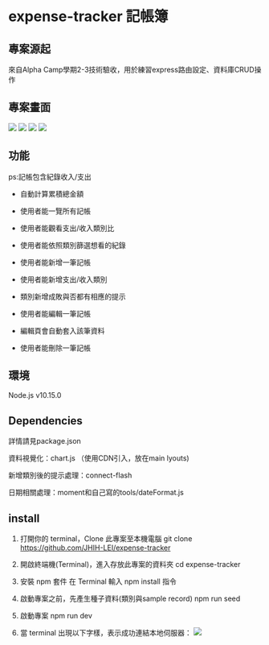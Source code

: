 # expense-tracker 記帳簿

## 專案源起
來自Alpha Camp學期2-3技術驗收，用於練習express路由設定、資料庫CRUD操作

## 專案畫面
![](https://i.imgur.com/RIQljqu.jpg)
![](https://i.imgur.com/ttksq1E.png)
![](https://i.imgur.com/JCcDYJJ.png)
![](https://i.imgur.com/VbrI3eZ.png)

## 功能
ps:記帳包含紀錄收入/支出

* 自動計算累積總金額
* 使用者能一覽所有記帳
* 使用者能觀看支出/收入類別比
* 使用者能依照類別篩選想看的紀錄

* 使用者能新增一筆記帳
* 使用者能新增支出/收入類別
* 類別新增成敗與否都有相應的提示
* 使用者能編輯一筆記帳
* 編輯頁會自動套入該筆資料
* 使用者能刪除一筆記帳

## 環境
Node.js v10.15.0

## Dependencies

詳情請見package.json


資料視覺化：chart.js （使用CDN引入，放在main lyouts)

新增類別後的提示處理：connect-flash

日期相關處理：moment和自己寫的tools/dateFormat.js

## install
1. 打開你的 terminal，Clone 此專案至本機電腦
git clone https://github.com/JHIH-LEI/expense-tracker

2. 開啟終端機(Terminal)，進入存放此專案的資料夾
cd expense-tracker

3. 安裝 npm 套件
在 Terminal 輸入 npm install 指令

4. 啟動專案之前，先產生種子資料(類別與sample record)
npm run seed

5. 啟動專案
npm run dev

6. 當 terminal 出現以下字樣，表示成功連結本地伺服器：
![](https://i.imgur.com/WfCsnP7.png)
